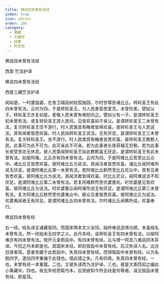 ```yaml
---
title: 佛说四未曾有法经
index: true
icon: editor
order: 100
category:
  - 佛藏
  - 大藏经
  - 经藏
  - 阿含部
---
```


  佛说四未曾有法经  

西晋 竺法护译  

佛说四未曾有法经  

西晋三藏竺法护译  

闻如是。一时婆伽婆。在舍卫城祇树给孤独园。尔时世尊告诸比丘。转轮圣王有此四未曾有法。云何为四。于是转轮圣王。为人民类皆悉爱念。未曾伤害。譬如父子。转轮圣王亦复如是。爱敬人民未曾有嗔怒向之。譬如父有一子。是谓转轮圣王初未曾有法。或复转轮圣王游人民间。见皆欢喜如子亲父。是谓转轮圣王二未曾有法。复次转轮圣王住不游行。时人民类其有睹者皆得欢喜。彼转轮圣王与人民说法。其有闻者皆悉欢喜。时人民闻转轮圣王说法。无有厌足。是谓转轮圣王三未曾有法。复次转轮圣王。坐不游行。时人民类其有睹者皆悉欢喜。彼转轮圣王教敕人民。此事可为此不可为。此可亲此不可亲。若为此事者长夜获福无穷极。若为此事长夜受苦亦无休息。彼人民类闻转轮圣王如此教敕喜无厌足。是谓转轮圣王有此未曾有法。如是阿难。比丘亦有四未曾有法。云何为四。于是阿难比丘若至比丘众中。诸比丘见皆悉欢喜。彼阿难比丘为说法。其闻法者皆悉欢喜。诸比丘闻阿难所说无厌足。是谓阿难比丘第一未曾有法。若阿难比丘默然至比丘尼众中。其有见者皆悉欢喜。彼阿难比丘为说法。其闻法者皆得欢喜。时比丘尼众。闻阿难说法不知厌足。是谓阿难比丘第二未曾有法。若复阿难默然至优婆塞处。时优婆塞见皆欢喜。彼阿难比丘为说法。时优婆塞众闻阿难所说无有厌足。是谓阿难比丘第三未曾有法。复次阿难比丘默然至优婆夷众中。彼众见者皆悉欢喜。彼阿难比丘为说法。优婆夷闻者无有厌足。是谓阿难比丘四未曾有法。尔时诸比丘闻佛所说。欢喜奉行。  

佛说四未曾有经  

右一经。经名译主诸藏皆同。而国宋两本文义全同。始终唯说造塔功德。末虽结名未曾有法。然一经始末无四字之义。此丹本经。说转轮圣王有四未曾有法。以喻阿难亦有四未曾有法。按开元录若函中。有四未曾有经。云与增一阿含八难品同本异译。今捡之丹本即是也。其国宋本经。即前毁函中未曾有经。后汉失译人名。出古旧录者耳。意者宋藏于此若函中。失真四未曾有经。而得毁函中未曾有经。以为名脱四字。遂加四字重编于此错也。噫此错之失。凡有四焉。失真四未曾有经。一也。未曾有经一本重载。二也。又彼失译而为法护译。三也。彼是大乘而抑之编此小乘藏中。四也。故去宋经而取丹本。后贤欲知今所去经是何等者。请见毁函未曾有经。即是耳。  
